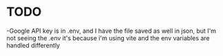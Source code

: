 # TODO

-Google API key is in .env, and I have the file saved as well in json, but I'm not seeing the .env it's because i'm using vite and the env variables are handled differently

